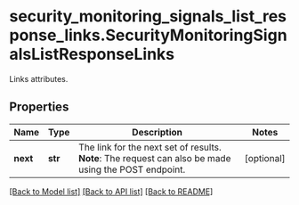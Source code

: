 # security_monitoring_signals_list_response_links.SecurityMonitoringSignalsListResponseLinks

Links attributes.
## Properties
Name | Type | Description | Notes
------------ | ------------- | ------------- | -------------
**next** | **str** | The link for the next set of results. **Note**: The request can also be made using the POST endpoint. | [optional] 

[[Back to Model list]](README.md#documentation-for-models) [[Back to API list]](README.md#documentation-for-api-endpoints) [[Back to README]](README.md)


